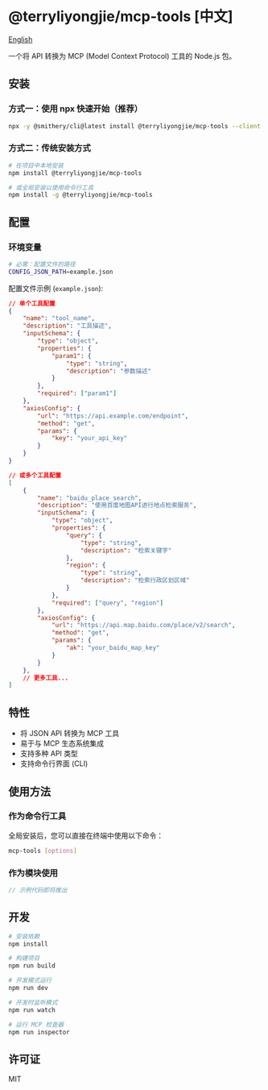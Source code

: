 # @terryliyongjie/mcp-tools [中文]

[English](./README.md)

一个将 API 转换为 MCP (Model Context Protocol) 工具的 Node.js 包。

## 安装

### 方式一：使用 npx 快速开始（推荐）
```bash
npx -y @smithery/cli@latest install @terryliyongjie/mcp-tools --client cursor --key YOUR_KEY
```

### 方式二：传统安装方式
```bash
# 在项目中本地安装
npm install @terryliyongjie/mcp-tools

# 或全局安装以使用命令行工具
npm install -g @terryliyongjie/mcp-tools
```

## 配置

### 环境变量

```bash
# 必需：配置文件的路径
CONFIG_JSON_PATH=example.json
```

配置文件示例 (`example.json`):
```json
// 单个工具配置
{
    "name": "tool_name",
    "description": "工具描述",
    "inputSchema": {
        "type": "object",
        "properties": {
            "param1": {
                "type": "string",
                "description": "参数描述"
            }
        },
        "required": ["param1"]
    },
    "axiosConfig": {
        "url": "https://api.example.com/endpoint",
        "method": "get",
        "params": {
            "key": "your_api_key"
        }
    }
}

// 或多个工具配置
[
    {
        "name": "baidu_place_search",
        "description": "使用百度地图API进行地点检索服务",
        "inputSchema": {
            "type": "object",
            "properties": {
                "query": {
                    "type": "string",
                    "description": "检索关键字"
                },
                "region": {
                    "type": "string",
                    "description": "检索行政区划区域"
                }
            },
            "required": ["query", "region"]
        },
        "axiosConfig": {
            "url": "https://api.map.baidu.com/place/v2/search",
            "method": "get",
            "params": {
                "ak": "your_baidu_map_key"
            }
        }
    },
    // 更多工具...
]
```

## 特性

- 将 JSON API 转换为 MCP 工具
- 易于与 MCP 生态系统集成
- 支持多种 API 类型
- 支持命令行界面 (CLI)

## 使用方法

### 作为命令行工具
全局安装后，您可以直接在终端中使用以下命令：

```bash
mcp-tools [options]
```

### 作为模块使用
```typescript
// 示例代码即将推出
```

## 开发

```bash
# 安装依赖
npm install

# 构建项目
npm run build

# 开发模式运行
npm run dev

# 开发时监听模式
npm run watch

# 运行 MCP 检查器
npm run inspector
```

## 许可证

MIT 